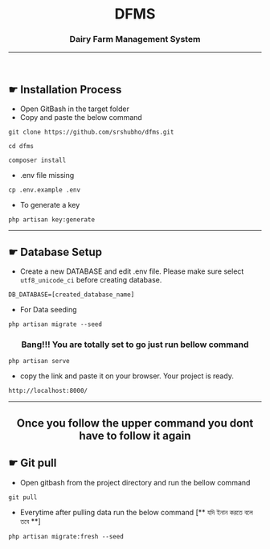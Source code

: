 <h1 align="center">
    DFMS
</h1>

<h3 align="center">Dairy Farm Management System</h3>

---

<p align="center"> 
    <br> 
</p>

## ☛ Installation Process

-   Open GitBash in the target folder
-   Copy and paste the below command

```
git clone https://github.com/srshubho/dfms.git
```

```
cd dfms
```

```
composer install
```

-   .env file missing

```
cp .env.example .env
```

-   To generate a key

```
php artisan key:generate
```

---

## ☛ Database Setup

-   Create a new DATABASE and edit .env file. Please make sure select `utf8_unicode_ci` before creating database.

```
DB_DATABASE=[created_database_name]
```

-   For Data seeding

```
php artisan migrate --seed
```

<h3 align="center">Bang!!! You are totally set to go just run bellow command</h3>

```
php artisan serve
```

-   copy the link and paste it on your browser. Your project is ready.

```
http://localhost:8000/
```

---

<h2 align="center">Once you follow the upper command you dont have to follow it again</h2>

## ☛ Git pull

-   Open gitbash from the project directory and run the bellow command

```
git pull
```

-   Everytime after pulling data run the below command [** যদি ইনান করতে বলে তবে **]

```
php artisan migrate:fresh --seed
```
